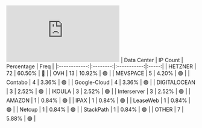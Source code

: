 ![Diagramm](https://github.com/obajay/StateSync-snapshots/blob/main/Projects/Gitopia/1/README.md)
| Data Center | IP Count | Percentage | Freq |
|:------------:|:--------:|:-----------:|:-----:|
| HETZNER | 72 | 60.50% | 🔴 |
| OVH | 13 | 10.92% | 🟢 |
| MEVSPACE | 5 | 4.20% | 🟢 |
| Contabo | 4 | 3.36% | 🟢 |
| Google-Cloud | 4 | 3.36% | 🟢 |
| DIGITALOCEAN | 3 | 2.52% | 🟢 |
| IKOULA | 3 | 2.52% | 🟢 |
| Interserver | 3 | 2.52% | 🟢 |
| AMAZON | 1 | 0.84% | 🟢 |
| IPAX | 1 | 0.84% | 🟢 |
| LeaseWeb | 1 | 0.84% | 🟢 |
| Netcup | 1 | 0.84% | 🟢 |
| StackPath | 1 | 0.84% | 🟢 |
| OTHER | 7 | 5.88% | 🟢 |